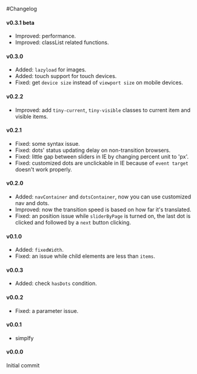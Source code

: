#Changelog

#### v0.3.1 beta
+ Improved: performance.
+ Improved: classList related functions.

#### v0.3.0
+ Added: `lazyload` for images.
+ Added: touch support for touch devices.
+ Fixed: get `device size` instead of `viewport size` on mobile devices.

#### v0.2.2
+ Improved: add `tiny-current`, `tiny-visible` classes to current item and visible items.

#### v0.2.1
+ Fixed: some syntax issue.
+ Fixed: dots' status updating delay on non-transition browsers.
+ Fixed: little gap between sliders in IE by changing percent unit to 'px'.
+ Fixed: customized dots are unclickable in IE because of `event target` doesn't work properly.

#### v0.2.0
+ Added: `navContainer` and `dotsContainer`, now you can use customized nav and dots.
+ Improved: now the transition speed is based on how far it's translated.
+ Fixed: an position issue while `sliderByPage` is turned on, the last dot is clicked and followed by a `next` button clicking.

#### v0.1.0
+ Added: `fixedWidth`.
+ Fixed: an issue while child elements are less than `items`.

#### v0.0.3
+ Added: check `hasDots` condition.

#### v0.0.2
+ Fixed: a parameter issue.

#### v0.0.1
+ simplfy

#### v0.0.0
Initial commit